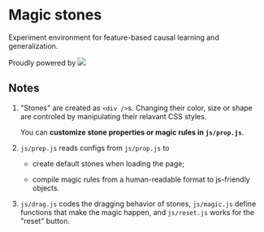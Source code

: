 # Magic stones

Experiment environment for feature-based causal learning and generalization.

Proudly powered by [<img src="http://vanilla-js.com/assets/button.png">](http://vanilla-js.com)

## Notes

1. "Stones" are created as `<div />`s. Changing their color, size or shape are controled by manipulating their relavant CSS styles.

    You can **customize stone properties or magic rules in `js/prop.js`**.

2. `js/prep.js` reads configs from `js/prop.js` to

    - create default stones when loading the page;

    - compile magic rules from a human-readable format to js-friendly objects.

3. `js/drag.js` codes the dragging behavior of stones, `js/magic.js` define functions that make the magic happen, and `js/reset.js` works for the "reset" button.
